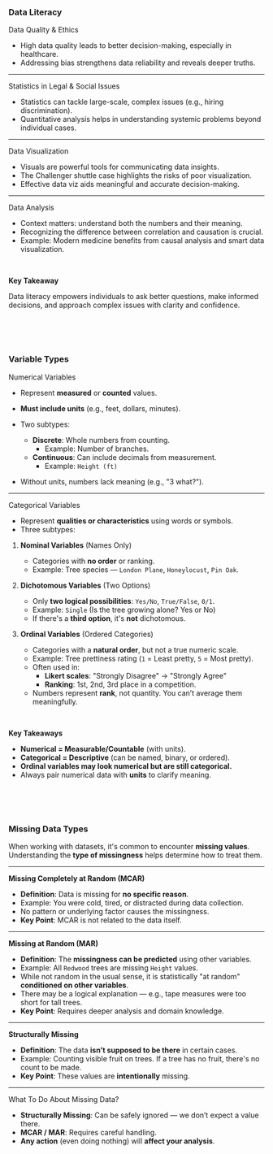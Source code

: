 ### Data Literacy

Data Quality & Ethics
- High data quality leads to better decision-making, especially in healthcare.
- Addressing bias strengthens data reliability and reveals deeper truths.

---

Statistics in Legal & Social Issues
- Statistics can tackle large-scale, complex issues (e.g., hiring discrimination).
- Quantitative analysis helps in understanding systemic problems beyond individual cases.

---

Data Visualization
- Visuals are powerful tools for communicating data insights.
- The Challenger shuttle case highlights the risks of poor visualization.
- Effective data viz aids meaningful and accurate decision-making.

---

Data Analysis
- Context matters: understand both the numbers and their meaning.
- Recognizing the difference between correlation and causation is crucial.
- Example: Modern medicine benefits from causal analysis and smart data visualization.

<br>

**Key Takeaway**

Data literacy empowers individuals to ask better questions, make informed decisions, and approach complex issues with clarity and confidence.

<br>
<br>
<br>


### Variable Types

Numerical Variables
- Represent **measured** or **counted** values.
- **Must include units** (e.g., feet, dollars, minutes).
- Two subtypes:
  - **Discrete**: Whole numbers from counting.
    - Example: Number of branches.
  - **Continuous**: Can include decimals from measurement.
    - Example: `Height (ft)`

- Without units, numbers lack meaning (e.g., "3 what?").

---

Categorical Variables
- Represent **qualities or characteristics** using words or symbols.
- Three subtypes:

1. **Nominal Variables** (Names Only)
    - Categories with **no order** or ranking.
    - Example: Tree species — `London Plane`, `Honeylocust`, `Pin Oak`.

2. **Dichotomous Variables** (Two Options)
    - Only **two logical possibilities**: `Yes/No`, `True/False`, `0/1`.
    - Example: `Single` (Is the tree growing alone? Yes or No)
    - If there's a **third option**, it's **not** dichotomous.

3. **Ordinal Variables** (Ordered Categories)
    - Categories with a **natural order**, but not a true numeric scale.
    - Example: Tree prettiness rating (`1` = Least pretty, `5` = Most pretty).
    - Often used in:
        - **Likert scales**: "Strongly Disagree" → "Strongly Agree"
        - **Ranking**: 1st, 2nd, 3rd place in a competition.
    - Numbers represent **rank**, not quantity. You can’t average them meaningfully.

<br>

**Key Takeaways**
- **Numerical = Measurable/Countable** (with units).
- **Categorical = Descriptive** (can be named, binary, or ordered).
- **Ordinal variables may look numerical but are still categorical.**
- Always pair numerical data with **units** to clarify meaning.

<br>
<br>
<br>

### Missing Data Types

When working with datasets, it's common to encounter **missing values**. Understanding the **type of missingness** helps determine how to treat them.

---

**Missing Completely at Random (MCAR)**
- **Definition**: Data is missing for **no specific reason**.
- Example: You were cold, tired, or distracted during data collection.
- No pattern or underlying factor causes the missingness.
- **Key Point**: MCAR is not related to the data itself.

---

**Missing at Random (MAR)**
- **Definition**: The **missingness can be predicted** using other variables.
- Example: All `Redwood` trees are missing `Height` values.
- While not random in the usual sense, it is statistically "at random" **conditioned on other variables**.
- There may be a logical explanation — e.g., tape measures were too short for tall trees.
- **Key Point**: Requires deeper analysis and domain knowledge.

---

**Structurally Missing**
- **Definition**: The data **isn’t supposed to be there** in certain cases.
- Example: Counting visible fruit on trees. If a tree has no fruit, there's no count to be made.
- **Key Point**: These values are **intentionally** missing.

---

What To Do About Missing Data?

- **Structurally Missing**: Can be safely ignored — we don’t expect a value there.
- **MCAR / MAR**: Requires careful handling.
- **Any action** (even doing nothing) will **affect your analysis**.  

